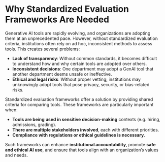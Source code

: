 # Why Standardized Evaluation Frameworks Are Needed

Generative AI tools are rapidly evolving, and organizations are adopting them at an unprecedented pace. However, without standardized evaluation criteria, institutions often rely on ad hoc, inconsistent methods to assess tools. This creates several problems:

- **Lack of transparency**: Without common standards, it becomes difficult to understand how and why certain tools are adopted over others.
- **Inconsistent decisions**: One department may adopt a GenAI tool that another department deems unsafe or ineffective.
- **Ethical and legal risks**: Without proper vetting, institutions may unknowingly adopt tools that pose privacy, security, or bias-related risks.

Standardized evaluation frameworks offer a solution by providing shared criteria for comparing tools. These frameworks are particularly important when:

- **Tools are being used in sensitive decision-making** contexts (e.g. hiring, admissions, grading).
- **There are multiple stakeholders involved**, each with different priorities.
- **Compliance with regulations or ethical guidelines is necessary.**

Such frameworks can enhance **institutional accountability**, promote **safe and ethical AI use**, and ensure that tools align with an organization’s values and needs.